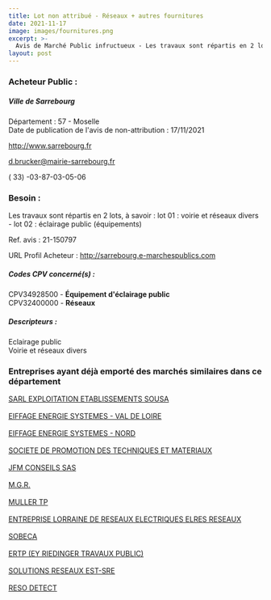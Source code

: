 ```yaml
---
title: Lot non attribué - Réseaux + autres fournitures
date: 2021-11-17
image: images/fournitures.png
excerpt: >-
  Avis de Marché Public infructueux - Les travaux sont répartis en 2 lots, à savoir : lot 01 : voirie et réseaux divers - lot 02 : éclairage public (équipements)
layout: post
---
```


### Acheteur Public :
##### Ville de Sarrebourg
Département : 57 - Moselle<br/>
Date de publication de l'avis de non-attribution : 17/11/2021


http://www.sarrebourg.fr

d.brucker@mairie-sarrebourg.fr

( 33) -03-87-03-05-06
### Besoin :

Les travaux sont répartis en 2 lots, à savoir : lot 01 : voirie et réseaux divers - lot 02 : éclairage public (équipements)

Ref. avis : 21-150797

URL Profil Acheteur : http://sarrebourg.e-marchespublics.com

##### Codes CPV concerné(s) :
CPV34928500 - **Équipement d'éclairage public** <br/>
CPV32400000 - **Réseaux** <br/>

##### Descripteurs :
Eclairage public <br/>
Voirie et réseaux divers <br/>

### Entreprises ayant déjà emporté des marchés similaires dans ce département
<a href="/entreprise-549/siren-344142898">SARL EXPLOITATION ETABLISSEMENTS SOUSA</a><br/><br/>
<a href="/entreprise-553/siren-388779407">EIFFAGE ENERGIE SYSTEMES - VAL DE LOIRE</a><br/><br/>
<a href="/entreprise-553/siren-388784928">EIFFAGE ENERGIE SYSTEMES - NORD</a><br/><br/>
<a href="/entreprise-556/siren-409411113">SOCIETE DE PROMOTION DES TECHNIQUES ET MATERIAUX</a><br/><br/>
<a href="/entreprise-560/siren-435404660">JFM CONSEILS SAS</a><br/><br/>
<a href="/entreprise-561/siren-440268498">M.G.R.</a><br/><br/>
<a href="/entreprise-562/siren-447754235">MULLER TP</a><br/><br/>
<a href="/entreprise-566/siren-489950048">ENTREPRISE LORRAINE DE RESEAUX ELECTRIQUES ELRES RESEAUX</a><br/><br/>
<a href="/entreprise-573/siren-703780247">SOBECA</a><br/><br/>
<a href="/entreprise-575/siren-792014011">ERTP (EY RIEDINGER TRAVAUX PUBLIC)</a><br/><br/>
<a href="/entreprise-576/siren-795246875">SOLUTIONS RESEAUX EST-SRE</a><br/><br/>
<a href="/entreprise-576/siren-799303755">RESO DETECT</a><br/><br/>
